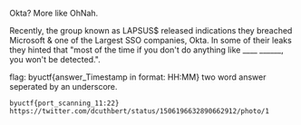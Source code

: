 Okta? More like OhNah.

Recently, the group known as LAPSUS$ released indications they breached Microsoft & one of the Largest SSO companies, Okta. 
In some of their leaks they hinted that "most of the time if you don't do anything like ____ ______, you won't be detected.".

flag: byuctf{answer_Timestamp in format: HH:MM}
two word answer seperated by an underscore. 







```
byuctf{port_scanning_11:22}
https://twitter.com/dcuthbert/status/1506196632890662912/photo/1
